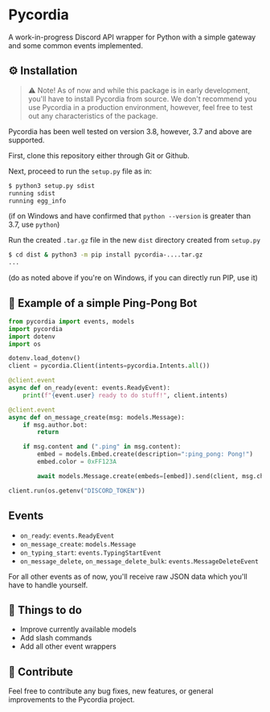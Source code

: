 # Pycordia

A work-in-progress Discord API wrapper for Python with a simple gateway and some common events implemented.

## :gear: Installation

> :warning: Note!
> As of now and while this package is in early development, you'll have to install Pycordia from source.
> We don't recommend you use Pycordia in a production environment, however, feel free to test out any characteristics of the package.

Pycordia has been well tested on version 3.8, however, 3.7 and above are supported.

First, clone this repository either through Git or Github.

Next, proceed to run the `setup.py` file as in:

```sh
$ python3 setup.py sdist
running sdist
running egg_info
```

(if on Windows and have confirmed that `python --version` is greater than 3.7, use `python`)

Run the created `.tar.gz` file in the new `dist` directory created from `setup.py`

```sh
$ cd dist & python3 -m pip install pycordia-....tar.gz
...
```

(do as noted above if you're on Windows, if you can directly run PIP, use it)

## :ping_pong: Example of a simple Ping-Pong Bot

```py
from pycordia import events, models
import pycordia
import dotenv
import os

dotenv.load_dotenv()
client = pycordia.Client(intents=pycordia.Intents.all())

@client.event
async def on_ready(event: events.ReadyEvent):
    print(f"{event.user} ready to do stuff!", client.intents)

@client.event
async def on_message_create(msg: models.Message):
    if msg.author.bot:
        return

    if msg.content and (".ping" in msg.content):
        embed = models.Embed.create(description=":ping_pong: Pong!")
        embed.color = 0xFF123A

        await models.Message.create(embeds=[embed]).send(client, msg.channel_id)

client.run(os.getenv("DISCORD_TOKEN"))
```

## Events

- `on_ready`: `events.ReadyEvent`
- `on_message_create`: `models.Message`
- `on_typing_start`: `events.TypingStartEvent`
- `on_message_delete`, `on_message_delete_bulk`: `events.MessageDeleteEvent`

For all other events as of now, you'll receive raw JSON data which you'll have to handle yourself.

## :bookmark: Things to do

- Improve currently available models
- Add slash commands
- Add all other event wrappers

## :book: Contribute

Feel free to contribute any bug fixes, new features, or general improvements to the Pycordia project.
